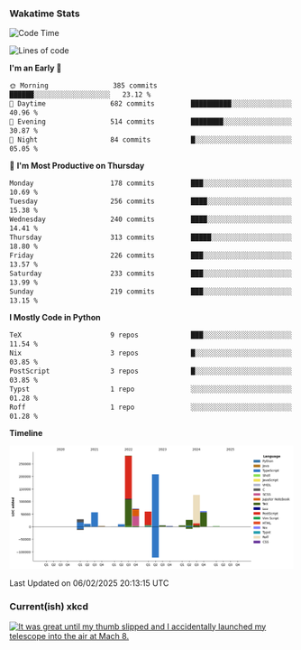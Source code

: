 ### Wakatime Stats
<!--START_SECTION:waka-->
![Code Time](http://img.shields.io/badge/Code%20Time-3%2C008%20hrs%2046%20mins-blue)

![Lines of code](https://img.shields.io/badge/From%20Hello%20World%20I%27ve%20Written-962.5%20thousand%20lines%20of%20code-blue)

**I'm an Early 🐤** 

```text
🌞 Morning                385 commits         ██████░░░░░░░░░░░░░░░░░░░   23.12 % 
🌆 Daytime                682 commits         ██████████░░░░░░░░░░░░░░░   40.96 % 
🌃 Evening                514 commits         ████████░░░░░░░░░░░░░░░░░   30.87 % 
🌙 Night                  84 commits          █░░░░░░░░░░░░░░░░░░░░░░░░   05.05 % 
```
📅 **I'm Most Productive on Thursday** 

```text
Monday                   178 commits         ███░░░░░░░░░░░░░░░░░░░░░░   10.69 % 
Tuesday                  256 commits         ████░░░░░░░░░░░░░░░░░░░░░   15.38 % 
Wednesday                240 commits         ████░░░░░░░░░░░░░░░░░░░░░   14.41 % 
Thursday                 313 commits         █████░░░░░░░░░░░░░░░░░░░░   18.80 % 
Friday                   226 commits         ███░░░░░░░░░░░░░░░░░░░░░░   13.57 % 
Saturday                 233 commits         ███░░░░░░░░░░░░░░░░░░░░░░   13.99 % 
Sunday                   219 commits         ███░░░░░░░░░░░░░░░░░░░░░░   13.15 % 
```


**I Mostly Code in Python** 

```text
TeX                      9 repos             ███░░░░░░░░░░░░░░░░░░░░░░   11.54 % 
Nix                      3 repos             █░░░░░░░░░░░░░░░░░░░░░░░░   03.85 % 
PostScript               3 repos             █░░░░░░░░░░░░░░░░░░░░░░░░   03.85 % 
Typst                    1 repo              ░░░░░░░░░░░░░░░░░░░░░░░░░   01.28 % 
Roff                     1 repo              ░░░░░░░░░░░░░░░░░░░░░░░░░   01.28 % 
```



**Timeline**

![Lines of Code chart](https://raw.githubusercontent.com/joshuajeschek/joshuajeschek/main/assets/bar_graph.png)


 Last Updated on 06/02/2025 20:13:15 UTC
<!--END_SECTION:waka-->

### Current(ish) xkcd
<a id="xkcd-a" title="It was great until my thumb slipped and I accidentally launched my telescope into the air at Mach 8." href="https://www.xkcd.com" target="_blank">
        <img align="center" id="xkcd-img" src="https://imgs.xkcd.com/comics/rotary_tool.png" alt="It was great until my thumb slipped and I accidentally launched my telescope into the air at Mach 8." height=300 />
</a>
